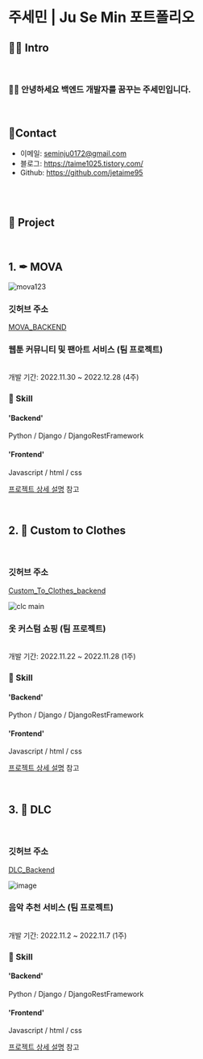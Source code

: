 # 주세민 | Ju Se Min 포트폴리오

## 🧑‍💻 Intro

<br/>

### 👍🏼  안녕하세요 백엔드 개발자를 꿈꾸는 주세민입니다.

<br/>

## 📱Contact
- 이메일: seminju0172@gmail.com
- 블로그: https://taime1025.tistory.com/
- Github: https://github.com/jetaime95

<br/>
<br/>


## 📂 Project
<br/>

## 1. ✒ MOVA
![mova123](https://user-images.githubusercontent.com/113073174/216547724-52243af9-a772-4da9-b95b-651723d73adf.png)


### 깃허브 주소


[MOVA_BACKEND](https://github.com/jetaime95/MOVA_BACKEND)
<br/>

### 웹툰 커뮤니티 및 팬아트 서비스 (팀 프로젝트)
<br/>
개발 기간: 2022.11.30 ~ 2022.12.28  (4주)  

### 🔧 Skill
#### 'Backend'
Python / Django / DjangoRestFramework

#### 'Frontend'
Javascript / html / css

[프로젝트 상세 설명](https://github.com/jetaime95/Portfolio/blob/main/project_detail/mova/mova.md) 참고

<br/>

## 2. 👕 Custom to Clothes

<br/>

### 깃허브 주소

[Custom_To_Clothes_backend](https://github.com/jetaime95/Custom_To_Clothes_DLC_Backend)

![clc main](https://user-images.githubusercontent.com/113073174/210381300-ba91bc16-1fe6-4586-8d94-f4ed0ecb3cb5.png)


### 옷 커스텀 쇼핑 (팀 프로젝트)
<br/>
개발 기간: 2022.11.22 ~ 2022.11.28  (1주)  

### 🔧 Skill
#### 'Backend'
Python / Django / DjangoRestFramework

#### 'Frontend'
Javascript / html / css

[프로젝트 상세 설명](https://github.com/jetaime95/Portfolio/blob/main/project_detail/custom_to_clothes/custom_to_clothes.md) 참고

<br/>

## 3. 🎵 DLC

<br/>

### 깃허브 주소


[DLC_Backend](https://github.com/jetaime95/DLC_Project)


![image](https://user-images.githubusercontent.com/113073174/210380703-f1ac5c96-cddd-4294-a4e7-3037057b3ec9.png)

### 음악 추천 서비스 (팀 프로젝트)
<br/>
개발 기간: 2022.11.2 ~ 2022.11.7  (1주)  

### 🔧 Skill
#### 'Backend'
Python / Django / DjangoRestFramework

#### 'Frontend'
Javascript / html / css

[프로젝트 상세 설명](https://github.com/jetaime95/Portfolio/blob/main/project_detail/DLC/DLC.md) 참고
